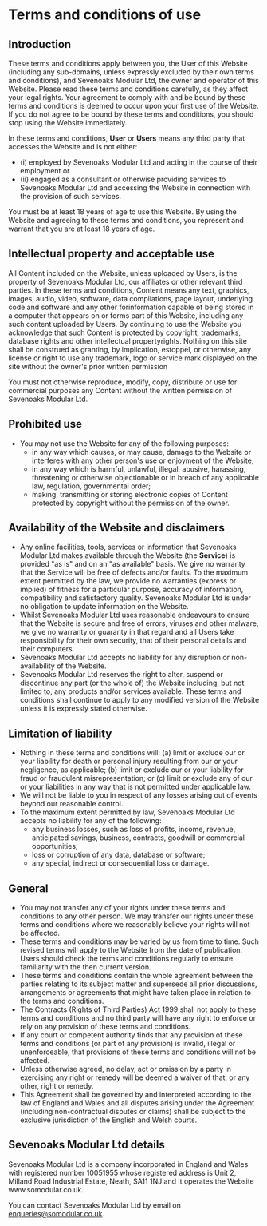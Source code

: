 <h1>Terms and conditions of use</h1><h2>Introduction</h2><p>These terms and conditions apply between you, the User of this Website (including any sub-domains, unless expressly excluded by their own terms and conditions), and Sevenoaks Modular Ltd, the owner and operator of this Website. Please read these terms and conditions carefully, as they affect your legal rights. Your agreement to comply with and be bound by these terms and conditions is deemed to occur upon your first use of the Website. If you do not agree to be bound by these terms and conditions, you should stop using the Website immediately.</p><p>In these terms and conditions, <b>User</b> or <b>Users</b> means any third party that accesses the Website and is not either:<ul><li>(i) employed by Sevenoaks Modular Ltd and acting in the course of their employment or </li><li>(ii) engaged as a consultant or otherwise providing services to Sevenoaks Modular Ltd and accessing the Website in connection with the provision of such services.</li></ul></p><p>You must be at least 18 years of age to use this Website. By using the Website and agreeing to these terms and conditions, you represent and warrant that you are at least 18 years of age.</p><h2>Intellectual property and acceptable use</h2><p>All Content included on the Website, unless uploaded by Users, is the property of Sevenoaks Modular Ltd, our affiliates or other relevant third parties. In these terms and conditions, Content means any text, graphics, images, audio, video, software, data compilations, page layout, underlying code and software and any other forinformation capable of being stored in a computer that appears on or forms part of this Website, including any such content uploaded by Users. By continuing to use the Website you acknowledge that such Content is protected by copyright, trademarks, database rights and other intellectual propertyrights. Nothing on this site shall be construed as granting, by implication, estoppel, or otherwise, any license or right to use any trademark, logo or service mark displayed on the site without the owner's prior written permission</p><p>You must not otherwise reproduce, modify, copy, distribute or use for commercial purposes any Content without the written permission of Sevenoaks Modular Ltd.<p><h2>Prohibited use</h2><ul><li> You may not use the Website for any of the following purposes:<ul><li>in any way which causes, or may cause, damage to the Website or interferes with any other person's use or enjoyment of the Website;</li><li>in any way which is harmful, unlawful, illegal, abusive, harassing, threatening or otherwise objectionable or in breach of any applicable law, regulation, governmental order;</li><li>making, transmitting or storing electronic copies of Content protected by copyright without the permission of the owner.</li></ul></li></ul><h2>Availability of the Website and disclaimers</h2><ul><li>Any online facilities, tools, services or information that Sevenoaks Modular Ltd makes available through the Website (the <b>Service</b>) is provided "as is" and on an "as available" basis. We give no warranty that the Service will be free of defects and/or faults. To the maximum extent permitted by the law, we provide no warranties (express or implied) of fitness for a particular purpose, accuracy of information, compatibility and satisfactory quality. Sevenoaks Modular Ltd is under no obligation to update information on the Website.</li><li>Whilst Sevenoaks Modular Ltd uses reasonable endeavours to ensure that the Website is secure and free of errors, viruses and other malware, we give no warranty or guaranty in that regard and all Users take responsibility for their own security, that of their personal details and their computers.</li><li>Sevenoaks Modular Ltd accepts no liability for any disruption or non-availability of the Website.</li><li>Sevenoaks Modular Ltd reserves the right to alter, suspend or discontinue any part (or the whole of) the Website including, but not limited to, any products and/or services available. These terms and conditions shall continue to apply to any modified version of the Website unless it is expressly stated otherwise.</li></ul><h2>Limitation of liability</h2><ul><li>Nothing in these terms and conditions will: (a) limit or exclude our or your liability for death or personal injury resulting from our or your negligence, as applicable; (b) limit or exclude our or your liability for fraud or fraudulent misrepresentation; or (c) limit or exclude any of our or your liabilities in any way that is not permitted under applicable law.</li><li> We will not be liable to you in respect of any losses arising out of events beyond our reasonable control.</li><li>To the maximum extent permitted by law, Sevenoaks Modular Ltd accepts no liability for any of the following: <ul><li>any business losses, such as loss of profits, income, revenue, anticipated savings, business, contracts, goodwill or commercial opportunities;</li><li>loss or corruption of any data, database or software;</li><li>any special, indirect or consequential loss or damage.</li></ul></li></ul><h2>General</h2><ul><li>You may not transfer any of your rights under these terms and conditions to any other person. We may transfer our rights under these terms and conditions where we reasonably believe your rights will not be affected.</li><li>These terms and conditions may be varied by us from time to time. Such revised terms will apply to the Website from the date of publication. Users should check the terms and conditions regularly to ensure familiarity with the then current version.</li><li>These terms and conditions contain the whole agreement between the parties relating to its subject matter and supersede all prior discussions, arrangements or agreements that might have taken place in relation to the terms and conditions.</li><li>The Contracts (Rights of Third Parties) Act 1999 shall not apply to these terms and conditions and no third party will have any right to enforce or rely on any provision of these terms and conditions.</li><li>If any court or competent authority finds that any provision of these terms and conditions (or part of any provision) is invalid, illegal or unenforceable, that provisions of these terms and conditions will not be affected. </li> <li>Unless otherwise agreed, no delay, act or omission by a party in exercising any right or remedy will be deemed a waiver of that, or any other, right or remedy. </li> <li>This Agreement shall be governed by and interpreted according to the law of England and Wales and all disputes arising under the Agreement (including non-contractual disputes or claims) shall be subject to the exclusive jurisdiction of the English and Welsh courts.</li></ul><h2>Sevenoaks Modular Ltd details</h2><p>Sevenoaks Modular Ltd is a company incorporated in England and Wales with registered number 10051955 whose registered address is Unit 2, Milland Road Industrial Estate, Neath, SA11 1NJ and it operates the Website  www.somodular.co.uk.</p> <p>You can contact Sevenoaks Modular Ltd by email on <a href="emailto:enqueries@somodular.co.uk">enqueries@somodular.co.uk</a>.</p>